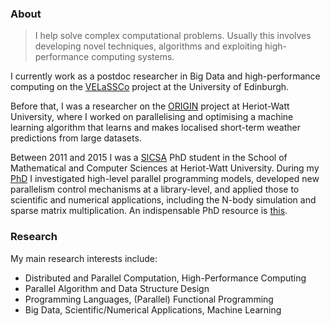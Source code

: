 ### About

> I help solve complex computational problems. Usually this involves developing novel techniques, algorithms and exploiting high-performance computing systems.

I currently work as a postdoc researcher in Big Data and high-performance computing on the [VELaSSCo](http://velassco.atosresearch.eu/) project at the University of Edinburgh. 

Before that, I was a researcher on the [ORIGIN](http://www.origin-energy.eu) project at Heriot-Watt University, where I worked on parallelising and optimising a machine learning algorithm that learns and makes localised short-term weather predictions from large datasets.

Between 2011 and 2015 I was a [SICSA](http://www.sicsa.ac.uk/) PhD student in the School of Mathematical and Computer Sciences at Heriot-Watt University. During my [PhD](http://www.ros.hw.ac.uk/handle/10399/2990) I investigated high-level parallel programming models, developed new parallelism control mechanisms at a library-level, and applied those to scientific and numerical applications, including the N-body simulation and sparse matrix multiplication. An indispensable PhD resource is [this](http://phdcomics.com/).

### Research 
My main research interests include:

- Distributed and Parallel Computation, High-Performance Computing
- Parallel Algorithm and Data Structure Design
- Programming Languages, (Parallel) Functional Programming
- Big Data, Scientific/Numerical Applications, Machine Learning
